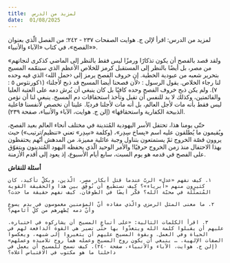 ```yaml
---
title:  لمزيد من الدرس
date:  01/08/2025
---
```


لمزيد من الدرس: اقرأ لإلن ج. هوايت الصفحات ٢٣٧ - ٢٤٢؛ من الفصل الّذي بعنوان «الفصح»، في كتاب «الآباء والأنبياء».

«ولقد قصد بالفصح أن يكون تذكارًا ورمزًا ليس فقط بالنظر إلى الماضي كذكرى لنجاتهم من مصر، بل أيضًا بالنظر إلى المستقبل كرمز للخلاص الأعظم الذي سيتمّمه المسيح بتحرير شعبه من عبودية الخطية. إن خروف الفصح يرمز إلى ‹حمل الله› الذي فيه وحده لنا رجاء الخلاص. يقول الرسول : ‹لأن فصحنا أيضا المسيح قد ذبح لأجلنا› (١كورنثوس ٥ : ٧). ولم يكن ذبح خروف الفصح وحده كافيًا بل كان ينبغي أن يُرش دمه على العتبة العليا والقائمتين، وكذلك لا بد للنفس أن تقبل وتأخذ استحقاقات دم المسيح. ينبغي لنا أن نؤمن ليس فقط بأنه مات لأجل العالم، بل أنه مات لأجلنا فرديًا. علينا أن نخصص لأنفسنا فاعلية الذبيحة الكفارية واستحقاقها» (إلن ج. هوايت، الآباء والأنبياء، صفحة ٢٣٩).

حتّى يومنا هذا، تحتفل الأسر اليهودية المُتدينة في مختلف أنحاء العالم بعيد الفصح، ويُقيمون ما يُطلقون عليه اسم «پساخ سِدِر»، (وكلمة «سِدِر» تعني «تنظيم/ترتيب») حيث يروون قصّة الخروج ثمّ يستمتعون بتناول وجبة عائلية مميزة. من المدهش أنّهم يحتفظون بهذا الاحتفال منذ زمن الخروج حرفيًا! والأمر الوحيد الّذي يحفظه اليهود المُتدينون ويتفوّق على الفصح في قدمه هو يوم السبت، سابع أيام الأسبوع، إذ يعود إلى أقدم الأزمنة.

**أسئلة للنقاش**

`١. كيف نفهم «عدل» الربّ عندما قتل أبكار مصر، الّذين، وبكلِّ تأكيد، كان كثيرون منهم «أبرياء»؟ كيف نستطيع أن نُوفِّق بين هذا والحقيقة القوية المُتمثّلة في محبّة الله؟ فكّر أيضًا في الطوفان. كيف نفهم حقيقة ما حدث؟`

`٢. ما معنى المثل الرمزي والّذي مفاده أنّ المؤمنين مغموسون في بدم يسوع وأنّ دمه يُطهرهم من كلِّ آثامهم؟`

`٣. اقرأ الكلمات التالية: «على أتباع المسيح أن يشاركوه في اختباره. عليهم أن يقبلوا كلمة الله ويتغذّوا بها حتّى تصير هي القوة الدافعة لهم في الحياة وفي العمل. وبقوة المسيح عليهم أن يتغيروا إلى شبهه، ويعكسوا الصفات الإلهية. … ينبغي أن يكون روح المسيح وعمله هما روح تلاميذه وعملهم» (إلن ج. هوايت، الآباء والأنبياء، صفحة ٢٤٠). كيف نسمح للمسيح أن يعمل في داخلنا ما هو مكتوب في الاقتباس أعلاه؟`